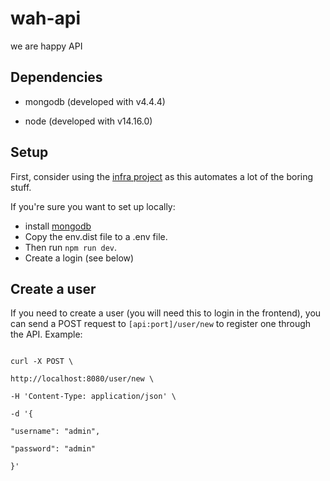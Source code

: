 
# wah-api

we are happy API

  

## Dependencies

- mongodb (developed with v4.4.4)

- node (developed with v14.16.0)

  
  

## Setup

First, consider using the [infra project](https://github.com/revok/wah-infra) as this automates a lot of the boring stuff.

If you're sure you want to set up locally:
- install [mongodb](https://www.mongodb.com/) 
- Copy the env.dist file to a .env file.
- Then run `npm run dev`.
- Create a login (see below)

  
  

## Create a user

  

If you need to create a user (you will need this to login in the frontend), you can send a POST request to `[api:port]/user/new` to register one through the API. Example:

  

```

curl -X POST \

http://localhost:8080/user/new \

-H 'Content-Type: application/json' \

-d '{

"username": "admin",

"password": "admin"

}'

```